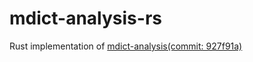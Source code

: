 # mdict-analysis-rs
Rust implementation of [mdict-analysis(commit: 927f91a)](https://bitbucket.org/xwang/mdict-analysis/src/master/) 
